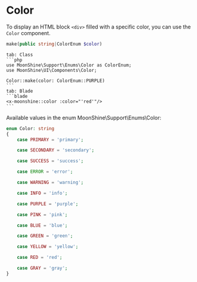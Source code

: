 # Color

To display an HTML block `<div>` filled with a specific color, you can use the `Color` component.

```php
make(public string|ColorEnum $color)
```

~~~tabs
tab: Class
```php
use MoonShine\Support\Enums\Color as ColorEnum;
use MoonShine\UI\Components\Color;

Color::make(color: ColorEnum::PURPLE)
```
tab: Blade
```blade
<x-moonshine::color :color="'red'"/>
```
~~~

Available values in the enum MoonShine\Support\Enums\Color:

```php
enum Color: string
{
    case PRIMARY = 'primary';

    case SECONDARY = 'secondary';

    case SUCCESS = 'success';

    case ERROR = 'error';

    case WARNING = 'warning';

    case INFO = 'info';

    case PURPLE = 'purple';

    case PINK = 'pink';

    case BLUE = 'blue';

    case GREEN = 'green';

    case YELLOW = 'yellow';

    case RED = 'red';

    case GRAY = 'gray';
}
```